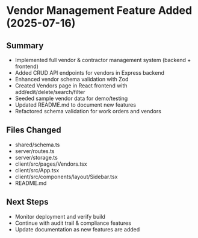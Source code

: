 # Vendor Management Feature Added (2025-07-16)

## Summary
- Implemented full vendor & contractor management system (backend + frontend)
- Added CRUD API endpoints for vendors in Express backend
- Enhanced vendor schema validation with Zod
- Created Vendors page in React frontend with add/edit/delete/search/filter
- Seeded sample vendor data for demo/testing
- Updated README.md to document new features
- Refactored schema validation for work orders and vendors

## Files Changed
- shared/schema.ts
- server/routes.ts
- server/storage.ts
- client/src/pages/Vendors.tsx
- client/src/App.tsx
- client/src/components/layout/Sidebar.tsx
- README.md

## Next Steps
- Monitor deployment and verify build
- Continue with audit trail & compliance features
- Update documentation as new features are added

